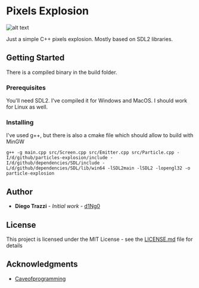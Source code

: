 # Pixels Explosion

![alt text](https://raw.githubusercontent.com/d1Ng0/pixels-explosion/master/ezgif-4-741b4424e2d7.gif)

Just a simple C++ pixels explosion. Mostly based on SDL2 libraries.

## Getting Started

There is a compiled binary in the build folder. 

### Prerequisites

You'll need SDL2. I've compiled it for Windows and MacOS. I should work for Linux as well.

### Installing

I've used g++, but there is also a cmake file which should allow to build with MinGW

```
g++ -g main.cpp src/Screen.cpp src/Emitter.cpp src/Particle.cpp -I/d/github/particles-explosion/include -I/d/github/dependencies/SDL/include -L/d/github/dependencies/SDL/lib/win64 -lSDL2main -lSDL2 -lopengl32 -o particle-explosion
```
## Author

* **Diego Trazzi** - *Initial work* - [d1Ng0](https://github.com/d1Ng0)

## License

This project is licensed under the MIT License - see the [LICENSE.md](LICENSE.md) file for details

## Acknowledgments

* [Caveofprogramming](https://caveofprogramming.com/)
